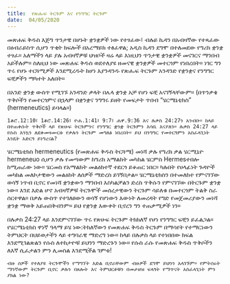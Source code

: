 ```yaml
---
title:  የጽሑፍ ትርጉም እና የንግግር ትርጉም
date:  04/05/2020
---
```


መጽሐፍ ቅዱስ እጅግ ጥንታዊ በሆኑት ቋንቋዎች ነው የተፃፈው፤ ብሉይ ኪዳን በአብዛኛው የተጻፈው በዕብራይስጥ ሲሆን ጥቂት ክፍሎች በአረማይክ ተፅፈዋል; አዲስ ኪዳን ደግሞ በተለመደው የግሪክ ቋንቋ ተፃፈ። አለማችን ላይ ያሉ አብዛኛዎቹ ህዝቦች ዛሬ ላይ እነዚህን ጥንታዊ ቋንቋዎች መናገርና ማንበብ አይችሉም። ስለዚህ ነው መጽሐፍ ቅዱስ ወደተለያዩ ዘመናዊ ቋንቋዎች መተርጎም የነበረበት። ነገር ግን ጥሩ የሆኑ ተርጓሚዎች እንደሚረዱት ከሆነ እያንዳንዱ የጽሑፍ ትርጉም አንዳንድ የቋንቋና የንግግር ፍቺዎችን ማካተት አለበት።

በአንድ ቋንቋ ውስጥ የሚገኙ አንዳንድ ቃላት በሌላ ቋንቋ አቻ የሆነ ፍቺ አናገኝላቸውም። (በጥንቃቄ ጥቅሶችን       የመተርጎምና በኋላም በቋንቋና ንግግሩ ይዘት የመፍታት ጥበብ “ሄርሜኔቲክስ” (hermeneutics) ይባላል።)

`1ቆሮ.12:10፤ 1ቆሮ.14:26፤ ዮሐ.1:41፤ 9:7፤ ሐዋ.9:36 እና ሉቃስ 24:27ን አንብቡ። ከላይ በተጠቀሱት ጥቅሶች ላይ የጽሁፍ ትርጉምንና የንግግር ቋንቋ ትርጉምን እሳቤ እናያለን። ሉቃስ 24:27 ላይ የሱስ እንኳን ለደቀመዛሙርቱ የቃሉን ትርጉም መግለፅ ነበረበት። ይህ በንግግር የመተርጎምን አስፈላጊነት እንዴት አድርጎ ይነግረናል?`

ሄርሜኔቲክስ hermeneutics (የመጽሐፍ ቅዱስ ትርጓሜ) መነሻ ቃሉ የግሪክ ቃል ሄርሚኒዮ hermeneuo ሲሆን ቃሉ የመጣውም ከግሪክ አማልክት መካከል ሄርምስ Hermesተበሎ ከሚጠራው ነው። ሄርመስ የአማልክት መልዕክተኛ ተደርጎ ይቆጠር ነበር። ካሉበት የሀላፊነት ጉዳዮች መካከል መለኮታዊውን መልዕክት ለሰዎች ማድረስ ይገኝበታል። ሄርሜኔቲክስን በተመለከተ የምናገኘው ወሳኝ ነጥብ ቢኖር የመነሻ ቋንቋውን ማንበብ እስካልቻልን ድረስ ጥቅሱን የምናገኘው በትርጉም ቋንቋ ነው። እንደ እድል ሆኖ አብዛኛዎቹ ትርጉሞች መሰረታዊውን ትርጉም ሳይለቁ በመተርጎም ትልቅ ስራ ሰርተዋል። በቃሉ ውስጥ የተገለፀውን ወሳኝ የሆነውን እውነት ለመረዳት የግድ የመጀመሪያውን መነሻ ቋንቋ ማወቅ አይጠበቅብንም። ይህ የቋንቋ እውቀት ቢኖረን ግን ተጠቃሚዎች ነን።

በሉቃስ 24:27 ላይ እንደምናገኘው ጥሩ የጽሁፍ ትርጉም ትክክለኛ የሆነ የንግግር ፍቺን ይፈልጋል። የሄርሜኔቲክስ ዋነኛ ዓላማ ይሄ ነው:ትክለኛውን የመጽሐፍ ቅዱስ ትርጉም በማሳየት የተማርነውን ትምህርት በህይወታችን ላይ ተግባራዊ ማድረግ ነው። ከላይ በሉቃስ ላይ የተነበበው ክፍል እንደሚገልጽልን የሱስ ለተከታዮቹ ይህንን ማድረጉን ነው። የሱስ ራሱ የመጽሐፍ ቅዱስ ጥቅሶችን ለእኛ ሲፈታልን ምን ሊመስል እንደሚችል ገምቱ!

`ብዙ ሰዎች የተለያዩ ትርጉሞችን የማግኘት እድል ቢኖራቸውም ብዙዎች ደግሞ ይህንን አላገኙም። የምትሰሩት ማንኛውም ትርጉም ቢኖር ቃሉን በጸሎት እና ትምህርቶቹን በመታዘዝ ፍላጎት የማጥናት አስፈላጊነት ምን ያክል ነው?`